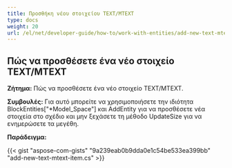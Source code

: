 ```yaml
---
title: Προσθήκη νέου στοιχείου TEXT/MTEXT
type: docs
weight: 20
url: /el/net/developer-guide/how-to/work-with-entities/add-new-text-mtext-item/
---
```



## **Πώς να προσθέσετε ένα νέο στοιχείο TEXT/MTEXT**

**Ζήτημα:** Πώς να προσθέσετε ένα νέο στοιχείο TEXT/MTEXT.

**Συμβουλές:** Για αυτό μπορείτε να χρησιμοποιήσετε την ιδιότητα BlockEntities["*Model_Space"] και AddEntity για να προσθέσετε νέα στοιχεία στο σχέδιο και μην ξεχάσετε τη μέθοδο UpdateSize για να ενημερώσετε τα μεγέθη.

**Παράδειγμα:**

{{< gist "aspose-com-gists" "9a239eab0b9dda0e1c54be533ea399bb" "add-new-text-mtext-item.cs" >}}
